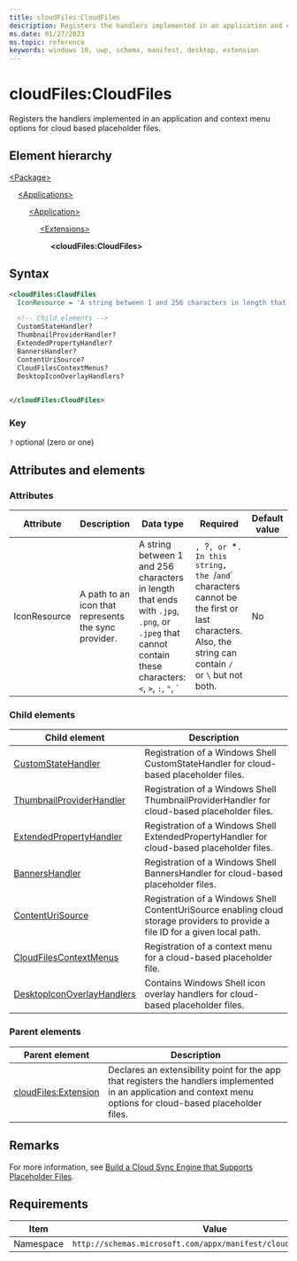 ```yaml
---
title: cloudFiles:CloudFiles
description: Registers the handlers implemented in an application and context menu options for cloud-based placeholder files. (cloudFiles:CloudFiles)
ms.date: 01/27/2023
ms.topic: reference
keywords: windows 10, uwp, schema, manifest, desktop, extension 
---
```


# cloudFiles:CloudFiles

Registers the handlers implemented in an application and context menu options for cloud based placeholder files.

## Element hierarchy

[\<Package\>](element-package.md)

&nbsp;&nbsp;&nbsp;&nbsp;[\<Applications\>](element-applications.md)

&nbsp;&nbsp;&nbsp;&nbsp; &nbsp;&nbsp;&nbsp;&nbsp;[\<Application\>](element-application.md)

&nbsp;&nbsp;&nbsp;&nbsp; &nbsp;&nbsp;&nbsp;&nbsp; &nbsp;&nbsp;&nbsp;&nbsp;[\<Extensions\>](element-1-extensions.md)

&nbsp;&nbsp;&nbsp;&nbsp; &nbsp;&nbsp;&nbsp;&nbsp; &nbsp;&nbsp;&nbsp;&nbsp; &nbsp;&nbsp;&nbsp;&nbsp;**\<cloudFiles:CloudFiles\>**

## Syntax

```xml
<cloudFiles:CloudFiles
  IconResource = 'A string between 1 and 256 characters in length that ends with `.jpg`, `.png`, or `.jpeg` that cannot contain these characters: `<`, `>`, `:`, `"`, `|`, `?`, or `*`. In this string, the `/` and `\` characters cannot be the first or last characters. Also, the string can contain `/` or `\` but not both.' >

  <!-- Child elements -->
  CustomStateHandler?
  ThumbnailProviderHandler?
  ExtendedPropertyHandler?
  BannersHandler?
  ContentUriSource?
  CloudFilesContextMenus?
  DesktopIconOverlayHandlers?
  

</cloudFiles:CloudFiles>
```

### Key

`?`   optional (zero or one)

## Attributes and elements

### Attributes

| Attribute | Description | Data type | Required | Default value |
|-|-|-|-|-|
| IconResource | A path to an icon that represents the sync provider. | A string between 1 and 256 characters in length that ends with `.jpg`, `.png`, or `.jpeg` that cannot contain these characters: `<`, `>`, `:`, `"`, `|`, `?`, or `*`. In this string, the `/` and `\` characters cannot be the first or last characters. Also, the string can contain `/` or `\` but not both. | No |


### Child elements

| Child element | Description |
|-|-|
| [CustomStateHandler](element-cloudfiles-customstatehandler.md) | Registration of a Windows Shell CustomStateHandler for cloud-based placeholder files. |
| [ThumbnailProviderHandler](element-cloudfiles-thumbnailproviderhandler.md) | Registration of a Windows Shell ThumbnailProviderHandler for cloud-based placeholder files. |
| [ExtendedPropertyHandler](element-cloudfiles-extendedpropertyhandler.md) | Registration of a Windows Shell ExtendedPropertyHandler for cloud-based placeholder files. |
| [BannersHandler](element-cloudfiles-bannerhandler.md) | Registration of a Windows Shell BannersHandler for cloud-based placeholder files. |
| [ContentUriSource](element-cloudfiles-contenturisource.md) | Registration of a Windows Shell ContentUriSource enabling cloud storage providers to provide a file ID for a given local path. |
| [CloudFilesContextMenus](element-cloudfiles-cloudfilescontextmenus.md) | Registration of a context menu for a cloud-based placeholder file. |
| [DesktopIconOverlayHandlers](element-cloudfiles-desktopiconoverlayhandlers.md) | Contains Windows Shell icon overlay handlers for cloud-based placeholder files. |


### Parent elements

| Parent element | Description |
|-|-|
| [cloudFiles:Extension](element-cloudfiles-extension.md) | Declares an extensibility point for the app that registers the handlers implemented in an application and context menu options for cloud-based placeholder files. |

## Remarks

For more information, see [Build a Cloud Sync Engine that Supports Placeholder Files](/windows/win32/cfapi/build-a-cloud-file-sync-engine).

## Requirements

| Item  | Value  |
|--|--|
| Namespace | `http://schemas.microsoft.com/appx/manifest/cloudfiles/windows10` |

